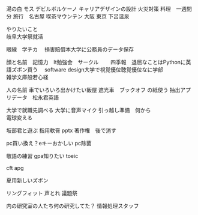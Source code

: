 湯の白
モス
デビルボルケーノ
キャリアデザインの設計
火災対策
料理　一週間分
旅行　名古屋
喫茶マウンテン
大阪
東京
下呂温泉

やりたいこと  
岐阜大学祭就活　

眼線　学チカ　
損害賠償本大学に公務員のデータ保存

顔と名前　記憶力　It勉強会　サークル　　
四季報　退屈なことはPythonに英語ズボン買う　
software design大学で視覚優位聴覚優位なに学部  
雑学文庫般若心経

人の名前
車でいろいろ出かけたい飯屋
遮光車　ブックオフ の紙使う
抽出アプリデータ　松永君英語

大学で就職先調べる
大学に音声マイク
引っ越し準備　何から  
電球変える

坂部君と遊ぶ
指用軟膏
pptx 著作権　後で消す

pc買い換え？eキーおかしい
pc除菌

敬語の練習
gpa知りたい
toeic

cft
apg

夏用新しいズボン

リングフィット
声とれ
議題祭


内の研究室の人たち何の研究してた？
情報処理スタッフ
